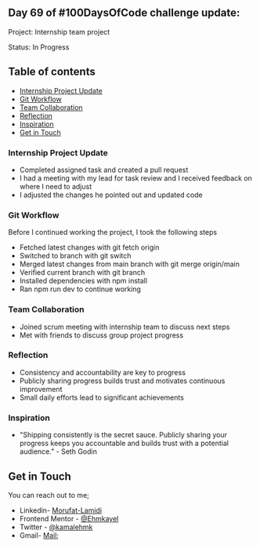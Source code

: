 ## Day 69 of #100DaysOfCode challenge update:

Project: Internship team project

Status: In Progress

## Table of contents
- [Internship Project Update](#my-internship-project-update)
- [Git Workflow](#my-git-steps)
- [Team Collaboration](#team-collaboration)
- [Reflection](#reflection)
- [Inspiration](#inspiration)
- [Get in Touch](#get-in-touch)


### Internship Project Update

- Completed assigned task and created a pull request
- I had a meeting with my lead for task review and I received feedback on where I need to adjust
- I adjusted the changes he pointed out and updated code

### Git Workflow

Before I continued working the project, I took the following steps

- Fetched latest changes with git fetch origin
- Switched to branch with git switch <branchName>
- Merged latest changes from main branch with git merge origin/main
- Verified current branch with git branch
- Installed dependencies with npm install
- Ran npm run dev to continue working

### Team Collaboration

- Joined scrum meeting with internship team to discuss next steps
- Met with friends to discuss group project progress

### Reflection

- Consistency and accountability are key to progress
- Publicly sharing progress builds trust and motivates continuous improvement
- Small daily efforts lead to significant achievements

### Inspiration

- "Shipping consistently is the secret sauce. Publicly sharing your progress keeps you accountable and builds trust with a potential audience." - Seth Godin

## Get in Touch

You can reach out to me;
 - Linkedin- [Morufat-Lamidi](https://linkedin.com/in/morufat-lamidi)
 - Frontend Mentor - [@Ehmkayel](https://www.frontendmentor.io/profile/Ehmkayel)
 - Twitter - [@kamalehmk](https://www.twitter.com/kamalehmk)
 - Gmail- [Mail](mailto:lamidimorufat0@gmail.com);

